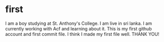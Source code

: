 # first
I am a boy studying at St. Anthony's College.
I am live in sri lanka.
I am currently working with Acf and learning about it.
This is my first github account and first commit file.
I think I made my first file well.
          THANK YOU!
